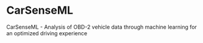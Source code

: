 # CarSenseML
CarSenseML - Analysis of OBD-2 vehicle data through machine learning for an optimized driving experience
